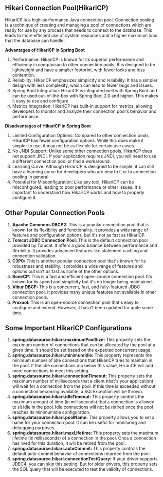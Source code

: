 Hikari Connection Pool(HikariCP)
---
HikariCP is a high-performance Java connection pool. Connection pooling is a technique of creating and managing a pool of connections which are ready for use by any process that needs to connect to the database. This leads to more efficient use of system resources and a higher maximum load that the database can handle.

**Advantages of HikariCP in Spring Boot**
1. Performance: HikariCP is known for its superior performance and efficiency in comparison to other connection pools. It is designed to be lightweight and have a smaller footprint, with fewer locks and less contention.
2. Reliability: HikariCP emphasizes simplicity and reliability. It has a simpler design with less complexity, which can lead to fewer bugs and issues.
3. Spring Boot Integration: HikariCP is integrated well with Spring Boot and can be used out-of-the-box with Spring Boot 2.0 and higher. This makes it easy to use and configure.
4. Metrics Integration: HikariCP has built-in support for metrics, allowing developers to monitor and analyze their connection pool's behavior and performance.

**Disadvantages of HikariCP in Spring Boot**
1. Limited Configuration Options: Compared to other connection pools, HikariCP has fewer configuration options. While this does make it simpler to use, it may not be as flexible for certain use cases.
2. No JNDI Support: Unlike some other connection pools, HikariCP does not support JNDI. If your application requires JNDI, you will need to use a different connection pool or find a workaround.
3. Learning Curve: Although HikariCP is designed to be simple, it can still have a learning curve for developers who are new to it or to connection pooling in general.
4. Potential for Misconfiguration: Like any tool, HikariCP can be misconfigured, leading to poor performance or other issues. It's important to understand how HikariCP works and how to properly configure it.

Other Popular Connection Pools
---
1. **Apache Commons DBCP2:** This is a popular connection pool that is known for its flexibility and functionality. It provides a wide range of features and configuration options, but it's not as fast as HikariCP.
2. **Tomcat JDBC Connection Pool:** This is the default connection pool provided by Tomcat. It offers a good balance between performance and flexibility. It provides advanced features like statement caching and connection validation.
3. **C3P0:** This is another popular connection pool that's known for its robustness and stability. It provides a wide range of features and options but isn't as fast as some of the other options.
4. **BoneCP:** This is a fast and efficient open-source connection pool. It's known for its speed and simplicity but it's no longer being maintained.
5. **Vibur DBCP:** This is a concurrent, fast, and fully-featured JDBC connection pool. It provides many unique features not available in other connection pools.
6. **Proxool:** This is an open-source connection pool that's easy to configure and extend. However, it hasn't been updated for quite some time.

Some Important HikariCP Configurations
---
1. **spring.datasource.hikari.maximumPoolSize:** This property sets the maximum number of connections that can be allocated by the pool at a given time. It should be set based on the expected concurrent usage.
2. **spring.datasource.hikari.minimumIdle:** This property represents the minimum number of idle connections that HikariCP tries to maintain in the pool. If the idle connections dip below this value, HikariCP will add more connections to meet this setting.
3. **spring.datasource.hikari.connectionTimeout:** This property sets the maximum number of milliseconds that a client (that's your application) will wait for a connection from the pool. If this time is exceeded without a connection becoming available, a SQLException will be thrown.
4. **spring.datasource.hikari.idleTimeout:** This property controls the maximum amount of time (in milliseconds) that a connection is allowed to sit idle in the pool. Idle connections will not be retired once the pool reaches its minimumIdle configuration.
5. **spring.datasource.hikari.poolName:** This property allows you to set a name for your connection pool. It can be useful for monitoring and debugging purposes.
6. **spring.datasource.hikari.maxLifetime:** This property sets the maximum lifetime (in milliseconds) of a connection in the pool. Once a connection has lived for this duration, it will be retired from the pool.
7. **spring.datasource.hikari.autoCommit:** This property controls the default auto-commit behavior of connections returned from the pool.
8. **spring.datasource.hikari.connectionTestQuery:** If your driver supports JDBC4, you can skip this setting. But for older drivers, this property sets the SQL query that will be executed to test the validity of connections.
